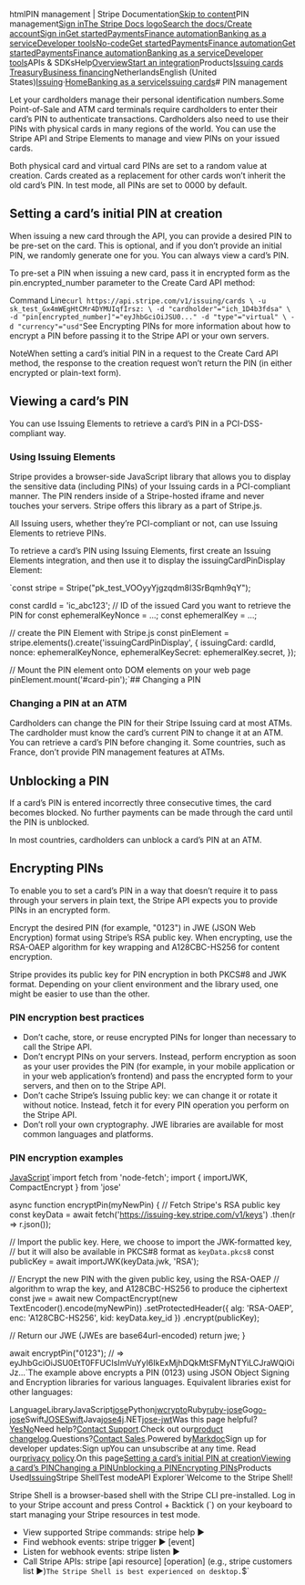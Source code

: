 htmlPIN management | Stripe Documentation[Skip to content](#main-content)PIN management[Sign in](https://dashboard.stripe.com/login?redirect=https%3A%2F%2Fdocs.stripe.com%2Fissuing%2Fcards%2Fpin-management)[The Stripe Docs logo](/)[Search the docs/](#)[Create account](https://dashboard.stripe.com/register/issuing)[Sign in](https://dashboard.stripe.com/login?redirect=https%3A%2F%2Fdocs.stripe.com%2Fissuing%2Fcards%2Fpin-management)[Get started](/get-started)[Payments](/payments)[Finance automation](/finance-automation)[Banking as a service](/financial-services)[Developer tools](/development)[No-code](/no-code)[Get started](/get-started)[Payments](/payments)[Finance automation](/finance-automation)[](#)[Get started](/get-started)[Payments](/payments)[Finance automation](/finance-automation)[Banking as a service](/financial-services)[Developer tools](/development)[](#)APIs & SDKsHelp[Overview](/docs/financial-services)[Start an integration](#)Products[Issuing cards](#)
[Treasury](#)[Business financing](#)NetherlandsEnglish (United States)[](#)[](#)[Issuing](/issuing)·[Home](/docs)[Banking as a service](/docs/financial-services)[Issuing cards](/docs/issuing)# PIN management

Let your cardholders manage their personal identification numbers.Some Point-of-Sale and ATM card terminals require cardholders to enter their card’s PIN to authenticate transactions. Cardholders also need to use their PINs with physical cards in many regions of the world. You can use the Stripe API and Stripe Elements to manage and view PINs on your issued cards.

Both physical card and virtual card PINs are set to a random value at creation. Cards created as a replacement for other cards won’t inherit the old card’s PIN. In test mode, all PINs are set to 0000 by default.

## Setting a card’s initial PIN at creation

When issuing a new card through the API, you can provide a desired PIN to be pre-set on the card. This is optional, and if you don’t provide an initial PIN, we randomly generate one for you. You can always view a card’s PIN.

To pre-set a PIN when issuing a new card, pass it in encrypted form as the pin.encrypted_number parameter to the Create Card API method:

Command Line`curl https://api.stripe.com/v1/issuing/cards \
  -u sk_test_Gx4mWEgHtCMr4DYMUIqfIrsz: \
  -d "cardholder"="ich_1D4b3fdsa" \
  -d "pin[encrypted_number]"="eyJhbGciOiJSU0..."
  -d "type"="virtual" \
  -d "currency"="usd"`See Encrypting PINs for more information about how to encrypt a PIN before passing it to the Stripe API or your own servers.

NoteWhen setting a card’s initial PIN in a request to the Create Card API method, the response to the creation request won’t return the PIN (in either encrypted or plain-text form).

## Viewing a card’s PIN

You can use Issuing Elements to retrieve a card’s PIN in a PCI-DSS-compliant way.

### Using Issuing Elements

Stripe provides a browser-side JavaScript library that allows you to display the sensitive data (including PINs) of your Issuing cards in a PCI-compliant manner. The PIN renders inside of a Stripe-hosted iframe and never touches your servers. Stripe offers this library as a part of Stripe.js.

All Issuing users, whether they’re PCI-compliant or not, can use Issuing Elements to retrieve PINs.

To retrieve a card’s PIN using Issuing Elements, first create an Issuing Elements integration, and then use it to display the issuingCardPinDisplay Element:

`const stripe = Stripe("pk_test_VOOyyYjgzqdm8I3SrBqmh9qY");

const cardId = 'ic_abc123'; // ID of the issued Card you want to retrieve the PIN for
const ephemeralKeyNonce = ...;
const ephemeralKey = ...;

// create the PIN Element with Stripe.js
const pinElement = stripe.elements().create('issuingCardPinDisplay', {
  issuingCard: cardId,
  nonce: ephemeralKeyNonce,
  ephemeralKeySecret: ephemeralKey.secret,
});

// Mount the PIN element onto DOM elements on your web page
pinElement.mount('#card-pin');`## Changing a PIN

### Changing a PIN at an ATM

Cardholders can change the PIN for their Stripe Issuing card at most ATMs. The cardholder must know the card’s current PIN to change it at an ATM. You can retrieve a card’s PIN before changing it. Some countries, such as France, don’t provide PIN management features at ATMs.

## Unblocking a PIN

If a card’s PIN is entered incorrectly three consecutive times, the card becomes blocked. No further payments can be made through the card until the PIN is unblocked.

In most countries, cardholders can unblock a card’s PIN at an ATM.

## Encrypting PINs

To enable you to set a card’s PIN in a way that doesn’t require it to pass through your servers in plain text, the Stripe API expects you to provide PINs in an encrypted form.

Encrypt the desired PIN (for example, "0123") in JWE (JSON Web Encryption) format using Stripe’s RSA public key. When encrypting, use the RSA-OAEP algorithm for key wrapping and A128CBC-HS256 for content encryption.

Stripe provides its public key for PIN encryption in both PKCS#8 and JWK format. Depending on your client environment and the library used, one might be easier to use than the other.

### PIN encryption best practices

- Don’t cache, store, or reuse encrypted PINs for longer than necessary to call the Stripe API.
- Don’t encrypt PINs on your servers. Instead, perform encryption as soon as your user provides the PIN (for example, in your mobile application or in your web application’s frontend) and pass the encrypted form to your servers, and then on to the Stripe API.
- Don’t cache Stripe’s Issuing public key: we can change it or rotate it without notice. Instead, fetch it for every PIN operation you perform on the Stripe API.
- Don’t roll your own cryptography. JWE libraries are available for most common languages and platforms.

### PIN encryption examples

[JavaScript](#)`import fetch from 'node-fetch';
import { importJWK, CompactEncrypt } from 'jose'

async function encryptPin(myNewPin) {
  // Fetch Stripe's RSA public key
  const keyData = await fetch('https://issuing-key.stripe.com/v1/keys')
    .then(r => r.json());

  // Import the public key. Here, we choose to import the JWK-formatted key,
  // but it will also be available in PKCS#8 format as `keyData.pkcs8`
  const publicKey = await importJWK(keyData.jwk, 'RSA');

  // Encrypt the new PIN with the given public key, using the RSA-OAEP
  // algorithm to wrap the key, and A128CBC-HS256 to produce the ciphertext
  const jwe = await new CompactEncrypt(new TextEncoder().encode(myNewPin))
    .setProtectedHeader({ alg: 'RSA-OAEP', enc: 'A128CBC-HS256', kid: keyData.key_id })
    .encrypt(publicKey);

  // Return our JWE (JWEs are base64url-encoded)
  return jwe;
}

await encryptPin("0123");
// => eyJhbGciOiJSU0EtT0FFUCIsImVuYyI6IkExMjhDQkMtSFMyNTYiLCJraWQiOiJz...`The example above encrypts a PIN (0123) using JSON Object Signing and Encryption libraries for various languages. Equivalent libraries exist for other languages:

LanguageLibraryJavaScript[jose](https://github.com/panva/jose)Python[jwcrypto](https://github.com/latchset/jwcrypto)Ruby[ruby-jose](https://github.com/potatosalad/ruby-jose)Go[go-jose](https://github.com/square/go-jose)Swift[JOSESwift](https://github.com/airsidemobile/JOSESwift)Java[jose4j](https://bitbucket.org/b_c/jose4j/wiki/Home).NET[jose-jwt](https://github.com/dvsekhvalnov/jose-jwt)Was this page helpful?[Yes](#)[No](#)Need help?[Contact Support](https://support.stripe.com/).Check out our[product changelog](https://stripe.com/blog/changelog).Questions?[Contact Sales](https://stripe.com/contact/sales).Powered by[Markdoc](https://markdoc.dev)Sign up for developer updates:Sign upYou can unsubscribe at any time. Read our[privacy policy](https://stripe.com/privacy).On this page[Setting a card’s initial PIN at creation](#setting-a-card’s-initial-pin-at-creation)[Viewing a card’s PIN](#viewing-a-cards-pin)[Changing a PIN](#changing-a-pin)[Unblocking a PIN](#unblocking-a-pin)[Encrypting PINs](#encrypting-pins)Products Used[Issuing](/issuing)Stripe ShellTest modeAPI Explorer[](https://stripe.com/docs/stripe-cli#install)`Welcome to the Stripe Shell!

Stripe Shell is a browser-based shell with the Stripe CLI pre-installed. Log in to your
Stripe account and press Control + Backtick (`) on your keyboard to start managing your Stripe
resources in test mode.

- View supported Stripe commands: stripe help ▶️
- Find webhook events: stripe trigger ▶️ [event]
- Listen for webhook events: stripe listen ▶
- Call Stripe APIs: stripe [api resource] [operation] (e.g., stripe customers list ▶️)`The Stripe Shell is best experienced on desktop.`$`